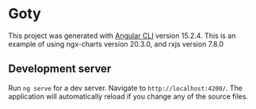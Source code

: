 # Goty

This project was generated with [Angular CLI](https://github.com/angular/angular-cli) version 15.2.4.
This is an example of using ngx-charts version 20.3.0, and rxjs version 7.8.0



## Development server

Run `ng serve` for a dev server. Navigate to `http://localhost:4200/`. The application will automatically reload if you change any of the source files.


